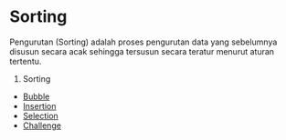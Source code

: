 
# Sorting
Pengurutan (Sorting) adalah proses pengurutan data 
yang sebelumnya disusun secara acak sehingga 
tersusun secara teratur menurut aturan tertentu.

1. Sorting
- [Bubble](https://github.com/Faithgst/ASD-TC122/tree/main/Sorting/Bubble)
- [Insertion](https://github.com/Faithgst/ASD-TC122/tree/main/Sorting/Insertion)
- [Selection](https://github.com/Faithgst/ASD-TC122/tree/main/Sorting/Selection)
- [Challenge](https://github.com/Faithgst/ASD-TC122/tree/main/Sorting/Challenge)

